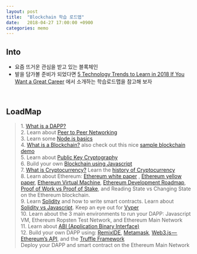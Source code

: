 ```yaml
---
layout: post
title:  "Blockchain 학습 로드맵"
date:   2018-04-27 17:00:00 +0900
categories: memo
---
```

Into
---
* 요즘 뜨거운 관심을 받고 있는 블록체인
* 발을 담가볼 준비가 되었다면 [5 Technology Trends to Learn in 2018 If You Want a Great Career][1] 에서 소개하는 학습로드맵을 참고해 보자


<br/>

LoadMap
---
<div>
<blockquote name="6c97" id="6c97" >
1. <a href="https://www.youtube.com/watch?v=utmnexPw1bY&amp;list=PL2-dafEMk2A5VKD1CvdJMNIYerxoyPOcU" data-href="https://www.youtube.com/watch?v=utmnexPw1bY&amp;list=PL2-dafEMk2A5VKD1CvdJMNIYerxoyPOcU" class="markup--anchor markup--blockquote-anchor" rel="noopener" target="_blank">What is a DAPP?</a>
<br/>2. Learn about <a href="http://sourcedaddy.com/networking/peer-to-peer-networking.html" data-href="http://sourcedaddy.com/networking/peer-to-peer-networking.html" class="markup--anchor markup--blockquote-anchor" rel="noopener" target="_blank">Peer to Peer Networking</a>
<br/>3. Learn some <a href="https://www.w3schools.com/nodejs/nodejs_intro.asp" target="_blank">Node.js basics</a>
<br/>4. <a href="https://hackernoon.com/learn-blockchains-by-building-one-117428612f46"   target="_blank">What is a Blockchain?</a> also check out this nice <a href="https://blockchaindemo.io/?ref=producthunt" target="_blank">sample blockchain demo</a>
<br/>5. Learn about <a href="https://medium.com/@vrypan/explaining-public-key-cryptography-to-non-geeks-f0994b3c2d5"   target="_blank">Public Key Cryptography</a>
<br/>6. Build your own <a href="http://www.darrenbeck.co.uk/blockchain/nodejs/nodejscrypto/" target="_blank">Blockchain using Javascript</a>
<br/>7. <a href="https://www.amazon.com/Cryptoassets-Innovative-Investors-Bitcoin-Beyond/dp/1260026671" target="_blank">What is Cryptocurrency?</a> Learn the <a href="https://www.amazon.com/Internet-Money-Andreas-M-Antonopoulos/dp/1537000454" target="_blank">history of Cryptocurrency</a>
<br/>8. Learn about Ethereum: <a href="https://github.com/ethereum/wiki/wiki/White-Paper" target="_blank">Ethereum white paper</a>&nbsp;, <a href="http://gavwood.com/paper.pdf" target="_blank">Ethereum yellow paper</a>, <a href="https://themerkle.com/what-is-the-ethereum-virtual-machine/" target="_blank">Ethereum Virtual Machine</a>, <a href="https://steemit.com/cryptocurrency/@ctyptouniverse/ethereum-roadmap" target="_blank">Ethereum Development Roadmap</a>, <a href="https://blockgeeks.com/guides/proof-of-work-vs-proof-of-stake/" target="_blank">Proof of Work vs Proof of Stake</a>, and Reading State vs Changing State on the Ethereum blockchain.
<br/>9. Learn <a href="https://solidity.readthedocs.io/en/develop/" target="_blank">Solidity</a> and how to write smart contracts. Learn about <a href="https://www.quora.com/What-are-the-key-differences-between-Ethereum-Solidity-and-Javascript" target="_blank">Solidity vs Javascript</a>. Keep an eye out for <a href="https://github.com/ethereum/vyper" target="_blank">Vyper</a>
<br/>10. Learn about the 3 main environments to run your DAPP: Javascript VM, Ethereum Ropsten Test Network, and Ethereum Main Network
<br/>11. Learn about <a href="https://stackoverflow.com/questions/2171177/what-is-an-application-binary-interface-abi" target="_blank">ABI (Application Binary Interface)</a>
<br/>12. Build your own DAPP using: <a href="https://remix.ethereum.org/" target="_blank">RemixIDE</a>, <a href="https://metamask.io/" target="_blank">Metamask</a>, <a href="https://github.com/ethereum/web3.js/" target="_blank">Web3.js&#8202;—&#8202;Ethereum’s API</a>, and the <a href="http://truffleframework.com/" target="_blank">Truffle Framework</a>
<br/>Deploy your DAPP and smart contract on the Ethereum Main Network
</blockquote>
</div>




[1]: https://hackernoon.com/5-technology-trends-to-learn-in-2018-if-you-want-a-great-career-caf2e2318abb

